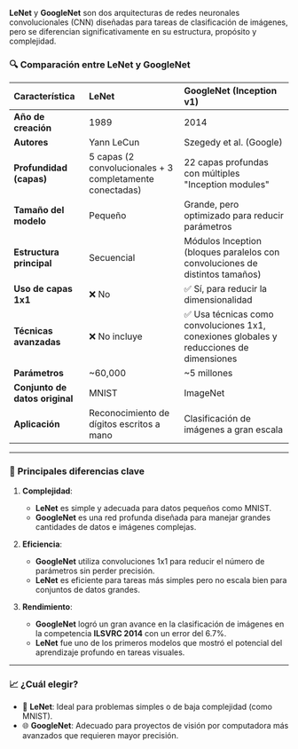 **LeNet** y **GoogleNet** son dos arquitecturas de redes neuronales convolucionales (CNN) diseñadas para tareas de clasificación de imágenes, pero se diferencian significativamente en su estructura, propósito y complejidad.

### 🔍 **Comparación entre LeNet y GoogleNet**
| Característica | **LeNet** | **GoogleNet (Inception v1)** |
|:---------------|:-----------|:----------------------------|
| **Año de creación** | 1989 | 2014 |
| **Autores** | Yann LeCun | Szegedy et al. (Google) |
| **Profundidad (capas)** | 5 capas (2 convolucionales + 3 completamente conectadas) | 22 capas profundas con múltiples "Inception modules" |
| **Tamaño del modelo** | Pequeño | Grande, pero optimizado para reducir parámetros |
| **Estructura principal** | Secuencial | Módulos Inception (bloques paralelos con convoluciones de distintos tamaños) |
| **Uso de capas 1x1** | ❌ No | ✅ Sí, para reducir la dimensionalidad |
| **Técnicas avanzadas** | ❌ No incluye | ✅ Usa técnicas como convoluciones 1x1, conexiones globales y reducciones de dimensiones |
| **Parámetros** | ~60,000 | ~5 millones |
| **Conjunto de datos original** | MNIST | ImageNet |
| **Aplicación** | Reconocimiento de dígitos escritos a mano | Clasificación de imágenes a gran escala |

---

### 🚀 **Principales diferencias clave**
1. **Complejidad**:  
   - **LeNet** es simple y adecuada para datos pequeños como MNIST.  
   - **GoogleNet** es una red profunda diseñada para manejar grandes cantidades de datos e imágenes complejas.

2. **Eficiencia**:  
   - **GoogleNet** utiliza convoluciones 1x1 para reducir el número de parámetros sin perder precisión.  
   - **LeNet** es eficiente para tareas más simples pero no escala bien para conjuntos de datos grandes.

3. **Rendimiento**:  
   - **GoogleNet** logró un gran avance en la clasificación de imágenes en la competencia **ILSVRC 2014** con un error del 6.7%.  
   - **LeNet** fue uno de los primeros modelos que mostró el potencial del aprendizaje profundo en tareas visuales.

---

### 📈 **¿Cuál elegir?**
- 🧠 **LeNet**: Ideal para problemas simples o de baja complejidad (como MNIST).  
- 🌐 **GoogleNet**: Adecuado para proyectos de visión por computadora más avanzados que requieren mayor precisión.

